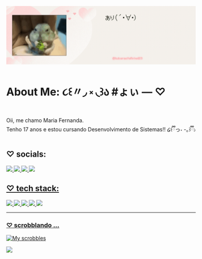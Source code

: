 ![Header](cu.gif)
# About Me: ૮꒰〃◞ ༝ ◟꒱ა #ょぃ — ♡
Oii, me chamo Maria Fernanda. <br>Tenho 17 anos e estou cursando Desenvolvimento de Sistemas!! ໒꒰ྀིっ˕ -｡꒱ྀི১ <br>


## ♡ socials: 
<div>
 <a href="https://instagram.com/simbiosie" target="_blank"</a> <img src= "https://img.shields.io/badge/Instagram-E4405F.svg?style=for-the-badge&logo=Instagram&logoColor=white">
 <a href="https://tiktok.com/@cracolandia123" target="_blank"</a> <img src= "https://img.shields.io/badge/TikTok-000000.svg?style=for-the-badge&logo=TikTok&logoColor=white">
 <a href="https://www.last.fm/pt/user/necrosier" target="_blank"</a> <img src= "https://img.shields.io/badge/Last.fm-D51007.svg?style=for-the-badge&logo=lastdotfm&logoColor=white">
 <a href="https://www.letterboxd.com/simbiose" target="_blank"</a> <img src= "https://img.shields.io/badge/Letterboxd-00D735.svg?style=for-the-badge&logo=Letterboxd&logoColor=white">
 </div>

## ♡ tech stack:
<div>
  <img src= "https://img.shields.io/badge/CSS3-1572B6?style=for-the-badge&logo=css3&logoColor=white">
  <img src= "https://img.shields.io/badge/HTML5-E34F26?style=for-the-badge&logo=html5&logoColor=white">
  <img src= "https://img.shields.io/badge/JavaScript-F7DF1E.svg?style=for-the-badge&logo=JavaScript&logoColor=black">
  <img src= "https://img.shields.io/badge/Figma-F24E1E.svg?style=for-the-badge&logo=Figma&logoColor=white">
  <img src= "https://img.shields.io/badge/Adobe%20Illustrator-FF9A00.svg?style=for-the-badge&logo=Adobe-Illustrator&logoColor=white">
  </div>

---
### ♡ scrobblando ...
![My scrobbles](https://lastfm-recently-played.vercel.app/api?user=necrosier)

[![](https://visitcount.itsvg.in/api?id=feiqinyian&icon=7&color=5)](https://visitcount.itsvg.in)

<!-- Proudly created with GPRM ( https://gprm.itsvg.in ) -->
